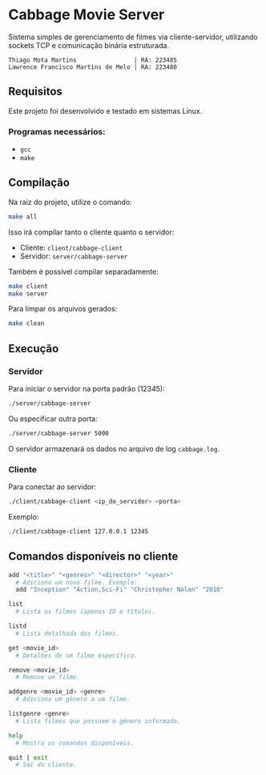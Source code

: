 # Cabbage Movie Server

Sistema simples de gerenciamento de filmes via cliente-servidor, utilizando sockets TCP e comunicação binária estruturada.

```
Thiago Mota Martins                | RA: 223485
Lawrence Francisco Martins de Melo | RA: 223480
```

## Requisitos

Este projeto foi desenvolvido e testado em sistemas Linux.

### Programas necessários:
- `gcc`
- `make`

## Compilação

Na raiz do projeto, utilize o comando:

```bash
make all
```

Isso irá compilar tanto o cliente quanto o servidor:
- Cliente: `client/cabbage-client`
- Servidor: `server/cabbage-server`

Também é possível compilar separadamente:
```bash
make client
make server
```

Para limpar os arquivos gerados:
```bash
make clean
```

## Execução

### Servidor
Para iniciar o servidor na porta padrão (12345):
```bash
./server/cabbage-server
```

Ou especificar outra porta:
```bash
./server/cabbage-server 5000
```

O servidor armazenará os dados no arquivo de log `cabbage.log`.

### Cliente
Para conectar ao servidor:
```bash
./client/cabbage-client <ip_do_servidor> <porta>
```

Exemplo:
```bash
./client/cabbage-client 127.0.0.1 12345
```

## Comandos disponíveis no cliente

```bash
add "<title>" "<genres>" "<director>" "<year>"
  # Adiciona um novo filme. Exemplo:
  add "Inception" "Action,Sci-Fi" "Christopher Nolan" "2010"

list
  # Lista os filmes (apenas ID e título).

listd
  # Lista detalhada dos filmes.

get <movie_id>
  # Detalhes de um filme específico.

remove <movie_id>
  # Remove um filme.

addgenre <movie_id> <genre>
  # Adiciona um gênero a um filme.

listgenre <genre>
  # Lista filmes que possuem o gênero informado.

help
  # Mostra os comandos disponíveis.

quit | exit
  # Sai do cliente.
```
